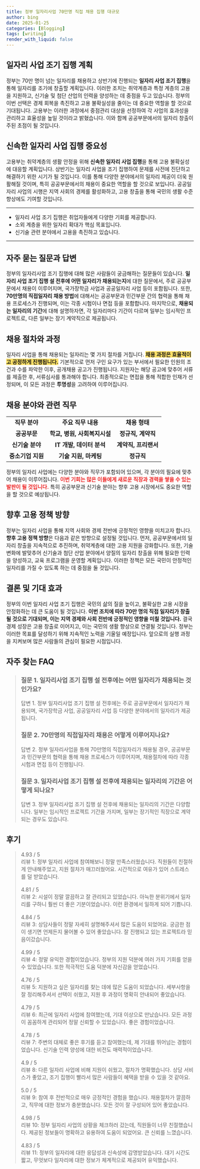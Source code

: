 ```yaml
---
title: 정부 일자리사업 70만명 직접 채용 집행 대규모
author: bing
date: 2025-01-25
categories: [Blogging]
tags: [writing]
render_with_liquid: false
---
```



<h2 id='일자리 사업 조기 집행 계획'>일자리 사업 조기 집행 계획</h2>

<p>정부는 70만 명이 넘는 일자리를 채용하고 상반기에 진행되는 <b>일자리 사업 조기 집행</b>을 통해 일자리를 조기에 창출할 계획입니다. 이러한 조치는 취약계층과 특정 계층의 고용을 지원하고, 신기술 및 첨단 산업의 인력을 양성하는 데 중점을 두고 있습니다. 정부의 이번 선택은 경제 회복을 촉진하고 고용 불확실성을 줄이는 데 중요한 역할을 할 것으로 기대됩니다. 고용부는 이러한 과정에서 중점관리 대상을 선정하여 각 사업의 효과성을 관리하고 효율성을 높일 것이라고 밝혔습니다. 이와 함께 공공부문에서의 일자리 창출이 주된 초점이 될 것입니다.</p>

<h2 id='신속한 일자리 사업 집행 중요성'>신속한 일자리 사업 집행 중요성</h2>

<p>고용부는 취약계층의 생활 안정을 위해 <b>신속한 일자리 사업 집행</b>을 통해 고용 불확실성에 대응할 계획입니다. 상반기는 일자리 사업을 조기 집행하여 문제를 사전에 진단하고 해결하기 위한 시기가 될 것입니다. 이를 통해 다양한 분야에서의 일자리 제공이 더욱 원활해질 것이며, 특히 공공부문에서의 채용이 중요한 역할을 할 것으로 보입니다. 공공일자리 사업의 시행은 지역 사회의 경제를 활성화하고, 고용 창출을 통해 국민의 생활 수준 향상에도 기여할 것입니다.</p>

<hr />

<ul>
    <li>일자리 사업 조기 집행은 취업자들에게 다양한 기회를 제공합니다.</li>
    <li>소외 계층을 위한 일자리 확대가 핵심 목표입니다.</li>
    <li>신기술 관련 분야에서 고용을 촉진하고 있습니다.</li>
</ul>

<hr />

<h2 id='자주 묻는 질문과 답변'>자주 묻는 질문과 답변</h2>

<p>정부의 일자리사업 조기 집행에 대해 많은 사람들이 궁금해하는 질문들이 있습니다. <b>일자리 사업 조기 집행 설 전후에 어떤 일자리가 채용되는지</b>에 대한 질문에서, 주로 공공부문에서 채용이 이루어지며, 국가장학금 사업과 공공일자리 사업 등이 포함됩니다. 또한, <b>70만명의 직접일자리 채용 방법</b>에 대해서는 공공부문과 민간부문 간의 협력을 통해 채용 프로세스가 진행되며, 이는 각종 시험이나 면접 등을 포함합니다. 마지막으로, <b>채용되는 일자리의 기간</b>에 대해 설명하자면, 각 일자리마다 기간이 다르며 일부는 임시적인 프로젝트로, 다른 일부는 장기 계약직으로 제공됩니다.</p>

<h2 id='채용 절차와 과정'>채용 절차와 과정</h2>

<p>일자리 사업을 통해 채용되는 일자리는 몇 가지 절차를 거칩니다. <b><span style="background-color: #ffe066;">채용 과정은 효율적이고 공정하게 진행됩니다.</span></b> 기본적으로 먼저 구인 요구가 있는 부서에서 필요한 인원의 조건과 수를 파악한 이후, 공개채용 공고가 진행됩니다. 지원자는 해당 공고에 맞추어 서류를 제출한 후, 서류심사를 통과해야 합니다. 최종적으로는 면접을 통해 적합한 인재가 선정되며, 이 모든 과정은 <b>투명성</b>을 고려하여 이루어집니다.</p>

<h2 id='채용 분야와 관련 직무'>채용 분야와 관련 직무</h2>

<table>
    <tr>
        <td style="text-align: center; height: 17px;"><b>직무 분야</b></td>
        <td style="text-align: center; height: 17px;"><b>주요 직무 내용</b></td>
        <td style="text-align: center; height: 17px;"><b>채용 형태</b></td>
    </tr>
    <tr>
        <td style="text-align: center; height: 17px;"><b>공공부문</b></td>
        <td style="text-align: center; height: 17px;"><b>학교, 병원, 사회복지시설</b></td>
        <td style="text-align: center; height: 17px;"><b>정규직, 계약직</b></td>
    </tr>
    <tr>
        <td style="text-align: center; height: 17px;"><b>신기술 분야</b></td>
        <td style="text-align: center; height: 17px;"><b>IT 개발, 데이터 분석</b></td>
        <td style="text-align: center; height: 17px;"><b>계약직, 프리랜서</b></td>
    </tr>
    <tr>
        <td style="text-align: center; height: 17px;"><b>중소기업 지원</b></td>
        <td style="text-align: center; height: 17px;"><b>기술 지원, 마케팅</b></td>
        <td style="text-align: center; height: 17px;"><b>정규직</b></td>
    </tr>
</table>

<p>정부의 일자리 사업에는 다양한 분야와 직무가 포함되어 있으며, 각 분야의 필요에 맞추어 채용이 이루어집니다. <b><span style="color: #ee2323;">이번 기회는 많은 이들에게 새로운 직장과 경력을 쌓을 수 있는 발판이 될 것입니다.</span></b> 특히 공공부문과 신기술 분야는 향후 고용 시장에서도 중요한 역할을 할 것으로 예상됩니다.</p>

<h2 id='향후 고용 정책 방향'>향후 고용 정책 방향</h2>

<p>정부는 일자리 사업을 통해 지역 사회와 경제 전반에 긍정적인 영향을 미치고자 합니다. <b>향후 고용 정책 방향</b>은 다음과 같은 방향으로 설정될 것입니다. 먼저, 공공부문에서의 일자리 창출을 지속적으로 추진하며, 취약계층에 대한 고용 지원을 강화합니다. 또한, 기술 변화에 발맞추어 신기술과 첨단 산업 분야에서 양질의 일자리 창출을 위해 필요한 인력을 양성하고, 교육 프로그램을 운영할 계획입니다. 이러한 정책은 모든 국민이 안정적인 일자리를 가질 수 있도록 하는 데 중점을 둘 것입니다.</p>

<h2 id='결론 및 기대 효과'>결론 및 기대 효과</h2>

<p>정부의 이번 일자리 사업 조기 집행은 국민의 삶의 질을 높이고, 불확실한 고용 시장을 안정화하는 데 큰 도움이 될 것입니다. <b>이번 조치에 따라 70만 명의 직접 일자리가 창출될 것으로 기대되며, 이는 지역 경제와 사회 전반에 긍정적인 영향을 미칠 것입니다.</b> 결국 경제 성장은 고용 창출로 이어지고, 이는 국민의 생활 향상으로 연결될 것입니다. 정부는 이러한 목표를 달성하기 위해 지속적인 노력을 기울일 예정입니다. 앞으로의 실행 과정을 지켜보며 많은 사람들의 관심이 필요한 시점입니다.</p>


<h2 id='자주_찾는_FAQ'>자주 찾는 FAQ</h2>
<div itemscope="" itemtype="https://schema.org/FAQPage"> 
<blockquote> 
<div itemscope="" itemprop="mainEntity" itemtype="https://schema.org/Question"> 
<h3 itemprop="name">질문 1. 일자리사업 조기 집행 설 전후에는 어떤 일자리가 채용되는 것인가요? </h3> 
<div itemscope="" itemprop="acceptedAnswer" itemtype="https://schema.org/Answer"> 
<span itemprop="text"> 
<p>답변 1. 정부 일자리사업 조기 집행 설 전후에는 주로 공공부문에서 일자리가 채용되며, 국가장학금 사업, 공공일자리 사업 등 다양한 분야에서의 일자리가 제공됩니다.</p> 
</span> 
</div> 
</div> 
<div itemscope="" itemprop="mainEntity" itemtype="https://schema.org/Question"> 
<h3 itemprop="name">질문 2. 70만명의 직접일자리 채용은 어떻게 이루어지나요? </h3> 
<div itemscope="" itemprop="acceptedAnswer" itemtype="https://schema.org/Answer"> 
<span itemprop="text"> 
<p>답변 2. 정부 일자리사업을 통해 70만명의 직접일자리가 채용될 경우, 공공부문과 민간부문의 협력을 통해 채용 프로세스가 이루어지며, 채용절차에 따라 각종 시험과 면접 등이 진행됩니다.</p> 
</span> 
</div> 
</div> 
<div itemscope="" itemprop="mainEntity" itemtype="https://schema.org/Question"> 
<h3 itemprop="name">질문 3. 일자리사업 조기 집행 설 전후에 채용되는 일자리의 기간은 어떻게 되나요?</h3> 
<div itemscope="" itemprop="acceptedAnswer" itemtype="https://schema.org/Answer"> 
<span itemprop="text"> 
<p>답변 3. 정부 일자리사업 조기 집행 설 전후에 채용되는 일자리의 기간은 다양합니다. 일부는 임시적인 프로젝트 기간을 가지며, 일부는 장기적인 직장으로 계약되는 경우도 있습니다.</p> 
</span> 
</div> 
</div> 
</blockquote> 
</div>
<h2 id='후기'>후기</h2>
<div itemscope itemtype="https://schema.org/Product">
  <blockquote>
  <div itemprop="review" itemscope itemtype="https://schema.org/Review">
      <div itemprop="reviewRating" itemscope itemtype="https://schema.org/Rating"> <span itemprop="ratingValue">4.93</span> / <span itemprop="bestRating">5</span> </div>
      <span itemprop="reviewBody">리뷰 1: 정부 일자리 사업에 참여해보니 정말 만족스러웠습니다. 직원들이 친절하게 안내해주었고, 지원 절차가 매끄러웠어요. 시간적으로 여유가 있어 스트레스를 덜 받았습니다.</span>
  </div>
  <br>
  <div itemprop="review" itemscope itemtype="https://schema.org/Review">
      <div itemprop="reviewRating" itemscope itemtype="https://schema.org/Rating"> <span itemprop="ratingValue">4.81</span> / <span itemprop="bestRating">5</span> </div>
      <span itemprop="reviewBody">리뷰 2: 시설이 정말 깔끔하고 잘 관리되고 있었습니다. 아늑한 분위기에서 일자리를 구하니 훨씬 더 좋은 기분이었습니다. 이런 환경에서 일하게 되어 기쁩니다.</span>
  </div>
  <br>
  <div itemprop="review" itemscope itemtype="https://schema.org/Review">
      <div itemprop="reviewRating" itemscope itemtype="https://schema.org/Rating"> <span itemprop="ratingValue">4.84</span> / <span itemprop="bestRating">5</span> </div>
      <span itemprop="reviewBody">리뷰 3: 상담사들이 정말 자세히 설명해주셔서 많은 도움이 되었어요. 궁금한 점이 생기면 언제든지 물어볼 수 있어 좋았습니다. 잘 진행되고 있는 프로젝트라 믿음이갔습니다.</span>
  </div>
  <br>
  <div itemprop="review" itemscope itemtype="https://schema.org/Review">
      <div itemprop="reviewRating" itemscope itemtype="https://schema.org/Rating"> <span itemprop="ratingValue">4.99</span> / <span itemprop="bestRating">5</span> </div>
      <span itemprop="reviewBody">리뷰 4: 정말 유익한 경험이었습니다. 정부의 지원 덕분에 여러 가지 기회를 얻을 수 있었습니다. 또한 적극적인 도움 덕분에 자신감을 얻었습니다.</span>
  </div>
  <br>
  <div itemprop="review" itemscope itemtype="https://schema.org/Review">
      <div itemprop="reviewRating" itemscope itemtype="https://schema.org/Rating"> <span itemprop="ratingValue">4.76</span> / <span itemprop="bestRating">5</span> </div>
      <span itemprop="reviewBody">리뷰 5: 지원하고 싶은 일자리를 찾는 데에 많은 도움이 되었습니다. 세부사항을 잘 정리해주셔서 선택이 쉬웠고, 지원 후 과정이 명확히 안내되어 좋았습니다.</span>
  </div>
  <br>
  <div itemprop="review" itemscope itemtype="https://schema.org/Review">
      <div itemprop="reviewRating" itemscope itemtype="https://schema.org/Rating"> <span itemprop="ratingValue">4.79</span> / <span itemprop="bestRating">5</span> </div>
      <span itemprop="reviewBody">리뷰 6: 최근에 일자리 사업에 참여했는데, 기대 이상으로 만났습니다. 모든 과정이 꼼꼼하게 관리되어 정말 신뢰할 수 있었습니다. 좋은 경험이었습니다.</span>
  </div>
  <br>
  <div itemprop="review" itemscope itemtype="https://schema.org/Review">
      <div itemprop="reviewRating" itemscope itemtype="https://schema.org/Rating"> <span itemprop="ratingValue">4.78</span> / <span itemprop="bestRating">5</span> </div>
      <span itemprop="reviewBody">리뷰 7: 주변의 대체로 좋은 후기를 듣고 참여했는데, 제 기대를 뛰어넘는 경험이었습니다. 신기술 인력 양성에 대한 비전도 매력적이었습니다.</span>
  </div>
  <br>
  <div itemprop="review" itemscope itemtype="https://schema.org/Review">
      <div itemprop="reviewRating" itemscope itemtype="https://schema.org/Rating"> <span itemprop="ratingValue">4.9</span> / <span itemprop="bestRating">5</span> </div>
      <span itemprop="reviewBody">리뷰 8: 다른 일자리 사업에 비해 지원이 쉬웠고, 절차가 명확했습니다. 상담 서비스가 좋았고, 조기 집행이 빨라서 많은 사람들이 혜택을 받을 수 있을 것 같아요.</span>
  </div>
  <br>
  <div itemprop="review" itemscope itemtype="https://schema.org/Review">
      <div itemprop="reviewRating" itemscope itemtype="https://schema.org/Rating"> <span itemprop="ratingValue">5.0</span> / <span itemprop="bestRating">5</span> </div>
      <span itemprop="reviewBody">리뷰 9: 참여 후 전반적으로 매우 긍정적인 경험을 했습니다. 채용절차가 깔끔하고, 직무에 대한 정보가 충분했습니다. 모든 것이 잘 구성되어 있어 좋았습니다.</span>
  </div>
  <br>
  <div itemprop="review" itemscope itemtype="https://schema.org/Review">
      <div itemprop="reviewRating" itemscope itemtype="https://schema.org/Rating"> <span itemprop="ratingValue">4.98</span> / <span itemprop="bestRating">5</span> </div>
      <span itemprop="reviewBody">리뷰 10: 정부 일자리 사업의 상황을 체크하러 갔는데, 직원들이 너무 친절했습니다. 제공된 정보들이 명확하고 유용하여 도움이 되었어요. 큰 신뢰를 느꼈습니다.</span>
  </div>
  <br>
  <div itemprop="review" itemscope itemtype="https://schema.org/Review">
      <div itemprop="reviewRating" itemscope itemtype="https://schema.org/Rating"> <span itemprop="ratingValue">4.83</span> / <span itemprop="bestRating">5</span> </div>
      <span itemprop="reviewBody">리뷰 11: 정부의 일자리에 대한 응답성과 신속성에 감명받았습니다. 대기 시간도 짧고, 무엇보다 일자리에 대한 정보가 체계적으로 제공되어 유익했습니다.</span>
  </div>
  </blockquote>
</div>
